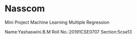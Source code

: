 # Nasscom
Mini Project
Machine Learning Multiple Regression

Name:Yashaswini.B.M
Roll No.:20191CSE0707
Section:5cse13
